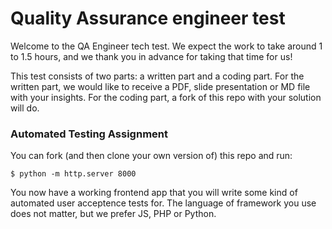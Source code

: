 # Quality Assurance engineer test
Welcome to the QA Engineer tech test. We expect the work to take around 1 to 1.5 hours, and we thank
you in advance for taking that time for us!

This test consists of two parts: a written part and a coding part. For the written part, we would
like to receive a PDF, slide presentation or MD file with your insights. For the coding part, a fork of this repo with
your solution will do.

### Automated Testing Assignment
You can fork (and then clone your own version of) this repo and run:

```
$ python -m http.server 8000
```

You now have a working frontend app that you will write some kind of automated user acceptence tests for.
The language of framework you use does not matter, but we prefer JS, PHP or Python.
